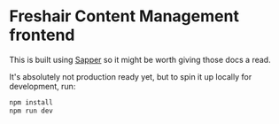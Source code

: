 # Freshair Content Management frontend

This is built using [Sapper](https://github.com/sveltejs/sapper) so it might be worth giving those docs a read.

It's absolutely not production ready yet, but to spin it up locally for development, run:

```bash
npm install
npm run dev
```
